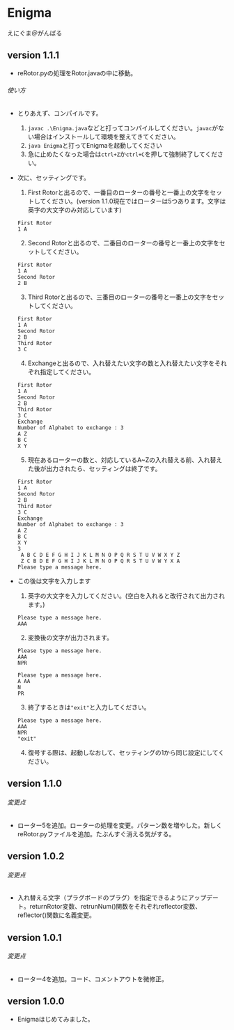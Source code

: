 # Enigma
えにぐま＠がんばる
## version 1.1.1
- reRotor.pyの処理をRotor.javaの中に移動。

###### 使い方
- とりあえず、コンパイルです。
  1. `javac .\Enigma.java`などと打ってコンパイルしてください。`javac`がない場合はインストールして環境を整えてきてください。
  2. `java Enigma`と打ってEnigmaを起動してください
  3. 急に止めたくなった場合は`ctrl+Z`か`ctrl+C`を押して強制終了してください。

- 次に、セッティングです。
  1. First Rotorと出るので、一番目のローターの番号と一番上の文字をセットしてください。(version 1.1.0現在ではローターは5つあります。文字は英字の大文字のみ対応しています)
  ```:入力例
  First Rotor
  1 A
  ```

  2. Second Rotorと出るので、二番目のローターの番号と一番上の文字をセットしてください。
  ```:入力例
  First Rotor
  1 A
  Second Rotor
  2 B
  ```

  3. Third Rotorと出るので、三番目のローターの番号と一番上の文字をセットしてください。
  ```:入力例
  First Rotor
  1 A
  Second Rotor
  2 B
  Third Rotor
  3 C
  ```

  4. Exchangeと出るので、入れ替えたい文字の数と入れ替えたい文字をそれぞれ指定してください。
  ```:入力例
  First Rotor
  1 A
  Second Rotor
  2 B
  Third Rotor
  3 C
  Exchange
  Number of Alphabet to exchange : 3
  A Z
  B C
  X Y
  ```

  5. 現在あるローターの数と、対応しているA~Zの入れ替える前、入れ替えた後が出力されたら、セッティングは終了です。
  ```:出力例
  First Rotor
  1 A
  Second Rotor
  2 B
  Third Rotor
  3 C
  Exchange
  Number of Alphabet to exchange : 3
  A Z
  B C
  X Y
  3
   A B C D E F G H I J K L M N O P Q R S T U V W X Y Z
   Z C B D E F G H I J K L M N O P Q R S T U V W Y X A
  Please type a message here.
  ```
- この後は文字を入力します
  1. 英字の大文字を入力してください。(空白を入れると改行されて出力されます。)
  ```:入力例
  Please type a message here.
  AAA
  ```

  2. 変換後の文字が出力されます。
  ```:出力例
  Please type a message here.
  AAA
  NPR
  ```
  ```:出力例(空白を入れた場合)
  Please type a message here.
  A AA
  N
  PR
  ```

  3. 終了するときは`"exit"`と入力してください。
  ```:入力例
  Please type a message here.
  AAA
  NPR
  "exit"
  ```

  4. 復号する際は、起動しなおして、セッティングの1から同じ設定にしてください。

## version 1.1.0
###### 変更点
- ローター5を追加。ローターの処理を変更。パターン数を増やした。新しくreRotor.pyファイルを追加。たぶんすぐ消える気がする。
## version 1.0.2
###### 変更点
- 入れ替える文字（プラグボードのプラグ）を指定できるようにアップデート。returnRotor変数、retrunNum()関数をそれぞれreflector変数、reflector()関数に名義変更。
## version 1.0.1
###### 変更点
- ローター4を追加。コード、コメントアウトを微修正。
## version 1.0.0
- Enigmaはじめてみました。
